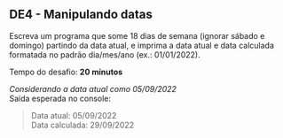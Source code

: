 ## DE4 - Manipulando datas

Escreva um programa que some 18 dias de semana (ignorar sábado e domingo) partindo da data atual, e imprima a data atual
e data calculada formatada no padrão dia/mes/ano (ex.: 01/01/2022).

Tempo do desafio: __20 minutos__

_Considerando a data atual como 05/09/2022_  
Saida esperada no console:
> Data atual: 05/09/2022  
> Data calculada: 29/09/2022